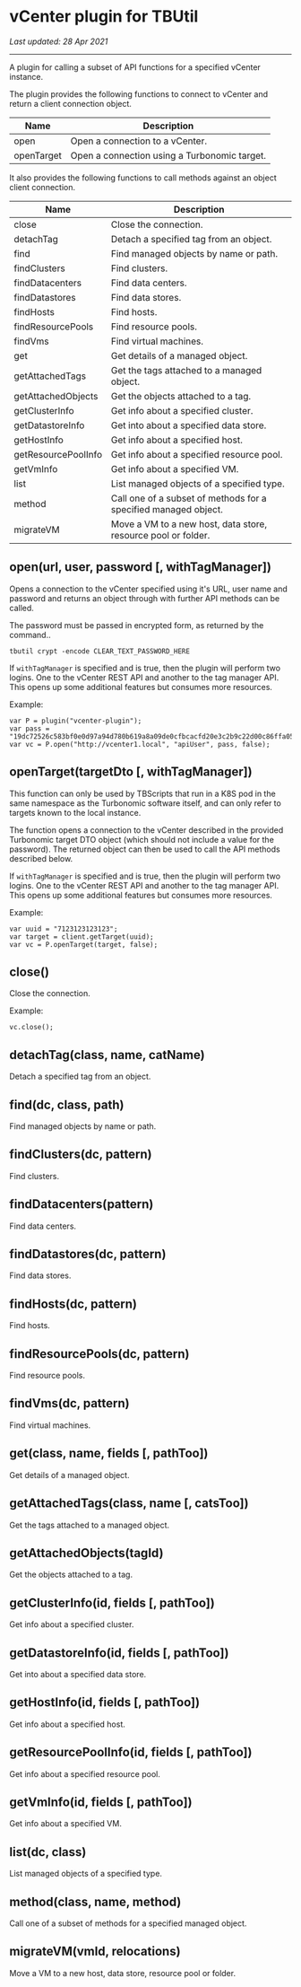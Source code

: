 # vCenter plugin for TBUtil

*Last updated: 28 Apr 2021*

---

A plugin for calling a subset of API functions for a specified vCenter instance.

The plugin provides the following functions to connect to vCenter and return a client connection object.

| Name | Description |
| ---- | ----------- |
| open | Open a connection to a vCenter. |
| openTarget | Open a connection using a Turbonomic target. |

It also provides the following functions to call methods against an object client connection.

| Name | Description |
| ---- | ----------- |
| close | Close the connection. |
| detachTag | Detach a specified tag from an object. |
| find | Find managed objects by name or path. |
| findClusters | Find clusters. |
| findDatacenters | Find data centers. |
| findDatastores | Find data stores. |
| findHosts | Find hosts. |
| findResourcePools | Find resource pools. |
| findVms | Find virtual machines. |
| get | Get details of a managed object. |
| getAttachedTags | Get the tags attached to a managed object. |
| getAttachedObjects | Get the objects attached to a tag. |
| getClusterInfo | Get info about a specified cluster. |
| getDatastoreInfo | Get into about a specified data store. |
| getHostInfo | Get info about a specified host. |
| getResourcePoolInfo | Get info about a specified resource pool. |
| getVmInfo | Get info about a specified VM. |
| list | List managed objects of a specified type. |
| method | Call one of a subset of methods for a specified managed object. |
| migrateVM | Move a VM to a new host, data store, resource pool or folder. |


## open(url, user, password [, withTagManager])

Opens a connection to the vCenter specified using it's URL, user name and password and returns an object through with further API methods can be called.

The password must be passed in encrypted form, as returned by the command..

```
tbutil crypt -encode CLEAR_TEXT_PASSWORD_HERE
```

If `withTagManager` is specified and is true, then the plugin will perform two logins. One to the vCenter REST API and another to the tag manager API. This opens up some additional features but consumes more resources.

Example:

```
var P = plugin("vcenter-plugin");
var pass = "19dc72526c583bf0e0d97a94d780b619a8a09de0cfbcacfd20e3c2b9c22d00c86ffa052e1ed696661f154cc5ef449ab5";
var vc = P.open("http://vcenter1.local", "apiUser", pass, false);
```


## openTarget(targetDto [, withTagManager])

This function can only be used by TBScripts that run in a K8S pod in the same namespace as the Turbonomic software itself, and can only refer to targets known to the local instance.

The function opens a connection to the vCenter described in the provided Turbonomic target DTO object (which should not include a value for the password). The returned object can then be used to call the API methods described below.

If `withTagManager` is specified and is true, then the plugin will perform two logins. One to the vCenter REST API and another to the tag manager API. This opens up some additional features but consumes more resources.

Example:

```
var uuid = "7123123123123";
var target = client.getTarget(uuid);
var vc = P.openTarget(target, false);
```


## close()

Close the connection.

Example:

```
vc.close();
```


## detachTag(class, name, catName)

Detach a specified tag from an object.


## find(dc, class, path)

Find managed objects by name or path.


## findClusters(dc, pattern)

Find clusters.


## findDatacenters(pattern)

Find data centers.


## findDatastores(dc, pattern)

Find data stores.


## findHosts(dc, pattern)

Find hosts.


## findResourcePools(dc, pattern)

Find resource pools.


## findVms(dc, pattern)

Find virtual machines.


## get(class, name, fields [, pathToo])

Get details of a managed object.


## getAttachedTags(class, name [, catsToo])

Get the tags attached to a managed object.


## getAttachedObjects(tagId)

Get the objects attached to a tag.


## getClusterInfo(id, fields [, pathToo])

Get info about a specified cluster.


## getDatastoreInfo(id, fields [, pathToo])

Get into about a specified data store.


## getHostInfo(id, fields [, pathToo])

Get info about a specified host.


## getResourcePoolInfo(id, fields [, pathToo])

Get info about a specified resource pool.


## getVmInfo(id, fields [, pathToo])

Get info about a specified VM.


## list(dc, class)

List managed objects of a specified type.


## method(class, name, method)

Call one of a subset of methods for a specified managed object.


## migrateVM(vmId, relocations)

Move a VM to a new host, data store, resource pool or folder.

